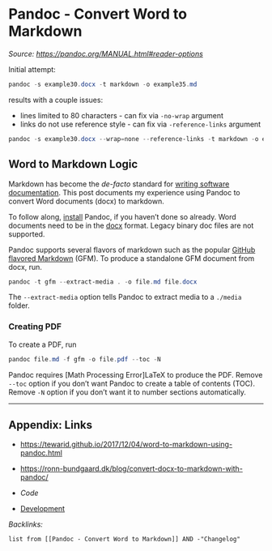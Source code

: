 # Pandoc - Convert Word to Markdown

*Source: https://pandoc.org/MANUAL.html#reader-options*

Initial attempt:

````powershell
pandoc -s example30.docx -t markdown -o example35.md
````

results with a couple issues:

* lines limited to 80 characters - can fix via `-no-wrap` argument
* links do not use reference style - can fix via `-reference-links` argument

````powershell
pandoc -s example30.docx --wrap=none --reference-links -t markdown -o example35.md
````

## Word to Markdown Logic

Markdown has become the *de-facto* standard for [writing software documentation](https://www.amazon.com/Modern-Technical-Writing-Introduction-Documentation-ebook/dp/B01A2QL9SS). This post documents my experience using Pandoc to convert Word documents (docx) to markdown.

To follow along, [install](https://pandoc.org/installing.html) Pandoc, if you haven’t done so already. Word documents need to be in the [docx](http://www.ecma-international.org/publications/standards/Ecma-376.htm) format. Legacy binary doc files are not supported.

Pandoc supports several flavors of markdown such as the popular [GitHub flavored Markdown](https://github.github.com/gfm/) (GFM). To produce a standalone GFM document from docx, run.

````powershell
pandoc -t gfm --extract-media . -o file.md file.docx
````

The `--extract-media` option tells Pandoc to extract media to a `./media` folder.

### Creating PDF

To create a PDF, run

````powershell
pandoc file.md -f gfm -o file.pdf --toc -N
````

Pandoc requires \[Math Processing Error\]LaTeX to produce the PDF. Remove `--toc` option if you don’t want Pandoc to create a table of contents (TOC). Remove `-N` option if you don’t want it to number sections automatically.

---

## Appendix: Links

* https://tewarid.github.io/2017/12/04/word-to-markdown-using-pandoc.html

* https://ronn-bundgaard.dk/blog/convert-docx-to-markdown-with-pandoc/

* *Code*

* [Development](../../MOCs/Development.md)

*Backlinks:*

````dataview
list from [[Pandoc - Convert Word to Markdown]] AND -"Changelog"
````
